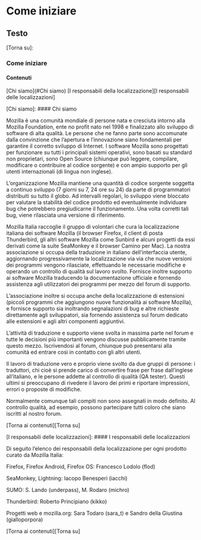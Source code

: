 # Come iniziare

## Testo

[Torna su]:
### Come iniziare
#### Contenuti

[Chi siamo](#Chi siamo)
[I responsabili della localizzazione][I responsabili delle localizzazioni]

[Chi siamo]: #### Chi siamo

Mozilla è una comunità mondiale di persone nata e cresciuta intorno alla Mozilla Foundation, ente no profit nato nel 1998 e finalizzato allo sviluppo di software di alta qualità. Le persone che ne fanno parte sono accomunate dalla convinzione che l’apertura e l’innovazione siano fondamentali per garantire il corretto sviluppo di Internet. I software Mozilla sono progettati per funzionare su tutti i principali sistemi operativi, sono basati su standard non proprietari, sono Open Source (chiunque può leggere, compilare, modificare o contribuire al codice sorgente) e con ampio supporto per gli utenti internazionali (di lingua non inglese).

L’organizzazione Mozilla mantiene una quantità di codice sorgente soggetta a continuo sviluppo (7 giorni su 7, 24 ore su 24) da parte di programmatori distribuiti su tutto il globo. Ad intervalli regolari, lo sviluppo viene bloccato per valutare la stabilità del codice prodotto ed eventualmente individuare bug che potrebbero pregiudicarne il funzionamento. Una volta corretti tali bug, viene rilasciata una versione di riferimento.

Mozilla Italia raccoglie il gruppo di volontari che cura la localizzazione italiana dei software Mozilla (il browser Firefox, il client di posta Thunderbird, gli altri software Mozilla come Sunbird e alcuni progetti da essi derivati come la suite SeaMonkey e il browser Camino per Mac). La nostra associazione si occupa della traduzione in italiano dell’interfaccia utente, aggiornando progressivamente la localizzazione via via che nuove versioni dei programmi vengono rilasciate, effettuando le necessarie modifiche e operando un controllo di qualità sul lavoro svolto. Fornisce inoltre supporto ai software Mozilla traducendo la documentazione ufficiale e fornendo assistenza agli utilizzatori dei programmi per mezzo del forum di supporto.

L’associazione inoltre si occupa anche della localizzazione di estensioni (piccoli programmi che aggiungono nuove funzionalità ai software Mozilla), e fornisce supporto sia inoltrando segnalazioni di bug e altre richieste direttamente agli sviluppatori, sia fornendo assistenza sul forum dedicato alle estensioni e agli altri componenti aggiuntivi.

L’attività di traduzione e supporto viene svolta in massima parte nel forum e tutte le decisioni più importanti vengono discusse pubblicamente tramite questo mezzo. Iscrivendosi al forum, chiunque può presentarsi alla comunità ed entrare così in contatto con gli altri utenti.

Il lavoro di traduzione vero e proprio viene svolto da due gruppi di persone: i traduttori, chi cioè si prende carico di convertire frase per frase dall’inglese all’italiano, e le persone addette al controllo di qualità (QA tester). Questi ultimi si preoccupano di rivedere il lavoro dei primi e riportare impressioni, errori o proposte di modifiche.

Normalmente comunque tali compiti non sono assegnati in modo definito.  Al controllo qualità, ad esempio, possono partecipare tutti coloro che siano iscritti al nostro forum.

[Torna ai contenuti][Torna su]

[I responsabili delle localizzazioni]: #### I responsabili delle localizzazioni

Di seguito l’elenco dei responsabili della localizzazione per ogni prodotto curato da Mozilla Italia:

  Firefox, Firefox Android, Firefox OS: Francesco Lodolo (flod)
    
  SeaMonkey, Lightning: Iacopo Benesperi (iacchi)
    
  SUMO: S. Lando (underpass), M. Rodaro (michro)
    
  Thunderbird: Roberto Principiano (kikko)
    
  Progetti web e mozilla.org: Sara Todaro (sara_t) e Sandro della Giustina (gialloporpora)

[Torna ai contenuti][Torna su]

